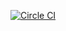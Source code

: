 [![Circle CI](https://circleci.com/gh/tonextone/hubot-sandbox.png?style=shield)](https://circleci.com/gh/tonextone/hubot-sandbox)
